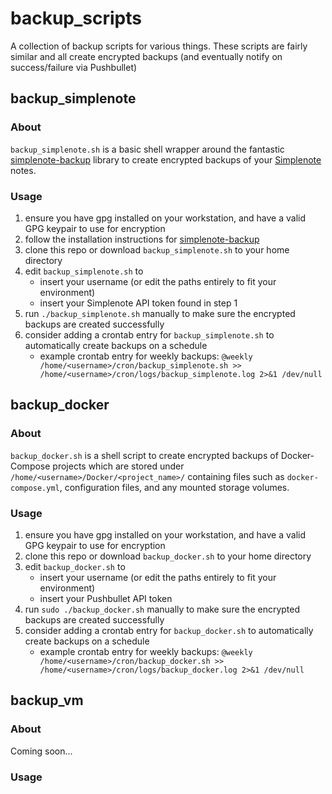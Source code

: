 # backup_scripts
A collection of backup scripts for various things. These scripts are fairly similar and all create encrypted backups (and eventually notify on success/failure via Pushbullet)

## backup_simplenote
### About
`backup_simplenote.sh` is a basic shell wrapper around the fantastic [simplenote-backup](https://github.com/hiroshi/simplenote-backup) library to create encrypted backups of your [Simplenote](https://www.simplenote.com) notes.

### Usage
1. ensure you have gpg installed on your workstation, and have a valid GPG keypair to use for encryption
2. follow the installation instructions for [simplenote-backup](https://github.com/hiroshi/simplenote-backup)
3. clone this repo or download `backup_simplenote.sh` to your home directory
4. edit `backup_simplenote.sh` to 
	- insert your username (or edit the paths entirely to fit your environment)
	- insert your Simplenote API token found in step 1
5. run `./backup_simplenote.sh` manually to make sure the encrypted backups are created successfully
6. consider adding a crontab entry for `backup_simplenote.sh` to automatically create backups on a schedule
	- example crontab entry for weekly backups: `@weekly /home/<username>/cron/backup_simplenote.sh >> /home/<username>/cron/logs/backup_simplenote.log 2>&1 /dev/null`


## backup_docker
### About
`backup_docker.sh` is a shell script to create encrypted backups of Docker-Compose projects which are stored under `/home/<username>/Docker/<project_name>/` containing files such as `docker-compose.yml`, configuration files, and any mounted storage volumes.

### Usage
1. ensure you have gpg installed on your workstation, and have a valid GPG keypair to use for encryption
2. clone this repo or download `backup_docker.sh` to your home directory
3. edit `backup_docker.sh` to 
	- insert your username (or edit the paths entirely to fit your environment)
	- insert your Pushbullet API token
4. run `sudo ./backup_docker.sh` manually to make sure the encrypted backups are created successfully
5. consider adding a crontab entry for `backup_docker.sh` to automatically create backups on a schedule
	- example crontab entry for weekly backups: `@weekly /home/<username>/cron/backup_docker.sh >> /home/<username>/cron/logs/backup_docker.log 2>&1 /dev/null`


## backup_vm
### About
Coming soon...

### Usage
